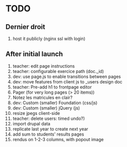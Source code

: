 # TODO

## Dernier droit
1. host it publicly (nginx ssl with login)

## After initial launch
1. teacher: edit page instructions
1. teacher: configurable exercice path (doc._id)
1. dev: use page.js to enable transitions between pages
1. dev: move features from client js to _users design doc
1. teacher: Pre-add h1 to frontpage editor
1. Pager (for very long pages (> 20 items))
1. Notez les matricules en clair?
1. dev: Custom (smaller) Foundation (css/js)
1. dev: Custom (smaller) jQuery (js)
1. resize jpegs client-side
1. teacher: delete users: timed undo?)
1. import drupal data
1. replicate last year to create next year
1. add sum to students' results pages
1. rendus on 1-2-3 columns, with popout image
